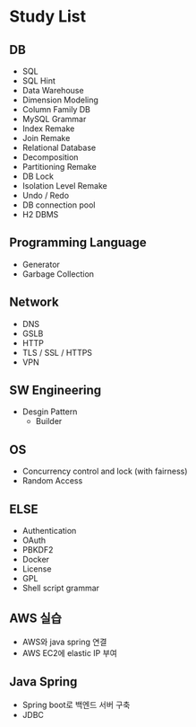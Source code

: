 # Study List

## DB

- SQL
- SQL Hint
- Data Warehouse
- Dimension Modeling
- Column Family DB
- MySQL Grammar
- Index Remake
- Join Remake
- Relational Database
- Decomposition
- Partitioning Remake
- DB Lock
- Isolation Level Remake
- Undo / Redo
- DB connection pool
- H2 DBMS

## Programming Language

- Generator
- Garbage Collection

## Network

- DNS
- GSLB
- HTTP
- TLS / SSL / HTTPS
- VPN

## SW Engineering

- Desgin Pattern
  - Builder

## OS

- Concurrency control and lock (with fairness)
- Random Access

## ELSE

- Authentication
- OAuth
- PBKDF2
- Docker
- License
- GPL
- Shell script grammar

## AWS 실습

- AWS와 java spring 연결
- AWS EC2에 elastic IP 부여

## Java Spring

- Spring boot로 백엔드 서버 구축
- JDBC
